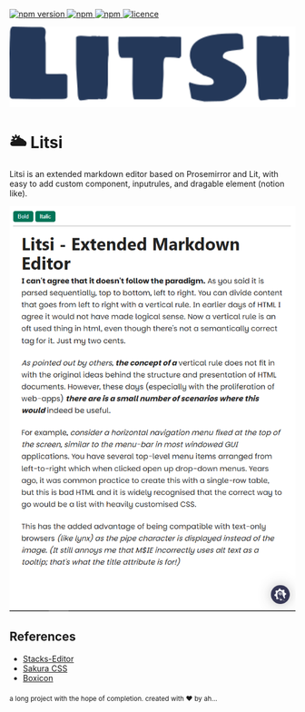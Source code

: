 <p>
  <a href="">
    <img alt="npm version" src="https://badgen.net/github/commits/ahsanu123/litsi/">
  </a>
  <a href="">
    <img alt="npm" src="https://badgen.net/github/contributors/ahsanu123/litsi/">
  </a>
  <a href="">
    <img alt="npm" src="https://badgen.net/github/branches/ahsanu123/litsi/">
  </a>
  <a href="https://github.com/ahsanu123/litsi/blob/main/LICENSE">
    <img alt="licence" src="https://badgen.net/github/license/ahsanu123/litsi/">
  </a>
</p>

<p align="center">
  <img src="./docs/litsi-logo.svg" style="width:600px;" /> <br/>  
</p>

# 🌥️ Litsi 

 Litsi is an extended markdown editor based on Prosemirror and Lit, with easy to add custom component, inputrules, and dragable element (notion like).

<p align="center">
  <img src="./docs/litsi-log-1.png" /> <br/>
</p>

## References

- [Stacks-Editor](https://github.com/StackExchange/Stacks-Editor)
- [Sakura CSS](https://oxal.org/projects/sakura/demo/)
- [Boxicon](https://boxicons.com/)

<sub>a long project with the hope of completion. created with ♥️ by ah...</sub>

